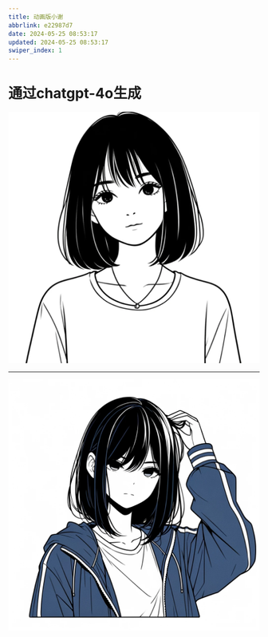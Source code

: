 ```yaml
---
title: 动画版小谢
abbrlink: e22987d7
date: 2024-05-25 08:53:17
updated: 2024-05-25 08:53:17
swiper_index: 1
---
```


# 通过chatgpt-4o生成

![也许会一直喜欢](../img/动画版小谢/A_simple_line_drawing_of_a_girl_with_straight_blac.png)

---

![也许会一直喜欢](<../img/动画版小谢/DALL·E 2024-05-24 17.43.32 - A simple line drawing of a girl with straight black hair and a layered, edgy cut. She is wearing a blue jacket with white sleeves and a white T-shirt .webp>)
